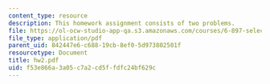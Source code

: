 ```yaml
---
content_type: resource
description: This homework assignment consists of two problems.
file: https://ol-ocw-studio-app-qa.s3.amazonaws.com/courses/6-897-selected-topics-in-cryptography-spring-2004/f53e866a3a05c7a2cd5ffdfc24bf629c_hw2.pdf
file_type: application/pdf
parent_uid: 842447e6-c688-19cb-8ef0-5d973802501f
resourcetype: Document
title: hw2.pdf
uid: f53e866a-3a05-c7a2-cd5f-fdfc24bf629c
---
```


